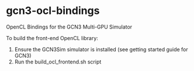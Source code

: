 # gcn3-ocl-bindings
OpenCL Bindings for the GCN3 Multi-GPU Simulator

To build the front-end OpenCL library:
1. Ensure the GCN3Sim simulator is installed (see getting started guide for GCN3)
2. Run the build_ocl_frontend.sh script

